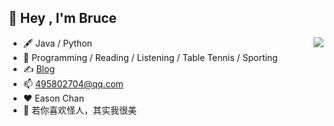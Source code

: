 ## 👋  Hey , I'm Bruce
<img align="right" src="https://github-readme-stats.vercel.app/api?username=kid626&show_icons=true&icon_color=CE1D2D&text_color=00ff00&bg_color=0c0c0c&hide_title=false" />

- 🖋 Java / Python
- 🏃 Programming / Reading / Listening / Table Tennis / Sporting
- ✍️ [Blog](https://blog.csdn.net/qq_38150250?spm=1001.2100.3001.5343)
- 📫 495802704@qq.com
- ❤️ Eason Chan
- 👯 若你喜欢怪人，其实我很美
